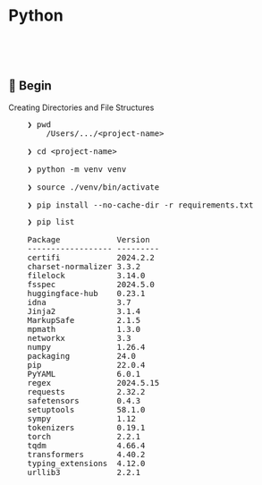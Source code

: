 # Python

&nbsp;

&nbsp;

## &#x1F530; Begin

Creating Directories and File Structures
<pre>
    ❯ pwd
        /Users/.../&lt;project-name&gt;

    ❯ cd &lt;project-name&gt;

    ❯ python -m venv venv

    ❯ source ./venv/bin/activate

    ❯ pip install --no-cache-dir -r requirements.txt
</pre>

<pre>
    ❯ pip list

    Package            Version
    ------------------ ---------
    certifi            2024.2.2
    charset-normalizer 3.3.2
    filelock           3.14.0
    fsspec             2024.5.0
    huggingface-hub    0.23.1
    idna               3.7
    Jinja2             3.1.4
    MarkupSafe         2.1.5
    mpmath             1.3.0
    networkx           3.3
    numpy              1.26.4
    packaging          24.0
    pip                22.0.4
    PyYAML             6.0.1
    regex              2024.5.15
    requests           2.32.2
    safetensors        0.4.3
    setuptools         58.1.0
    sympy              1.12
    tokenizers         0.19.1
    torch              2.2.1
    tqdm               4.66.4
    transformers       4.40.2
    typing_extensions  4.12.0
    urllib3            2.2.1
</pre>